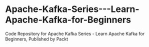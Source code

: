 # Apache-Kafka-Series---Learn-Apache-Kafka-for-Beginners
Code Repository for Apache Kafka Series - Learn Apache Kafka for Beginners, Published by Packt
